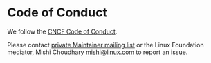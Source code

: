 # Code of Conduct

We follow the [CNCF Code of Conduct](https://github.com/cncf/foundation/blob/main/code-of-conduct.md).

Please contact [private Maintainer mailing list](maintainers-noreply@flatcar-linux.org) or the Linux Foundation mediator, Mishi Choudhary mishi@linux.com
to report an issue.
